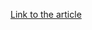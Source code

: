 [Link to the article](https://www.gdatasoftware.com/blog/2024/06/37955-jscript-rat-and-cobaltstrike)
